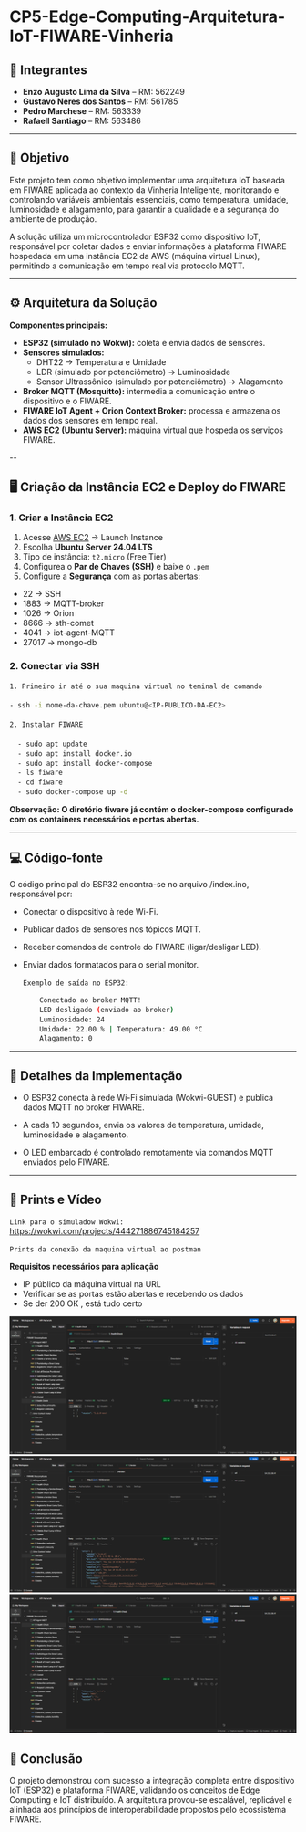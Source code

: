 # CP5-Edge-Computing-Arquitetura-IoT-FIWARE-Vinheria


## 👥 Integrantes
- **Enzo Augusto Lima da Silva** – RM: 562249  
- **Gustavo Neres dos Santos** – RM: 561785  
- **Pedro Marchese** – RM: 563339  
- **Rafaell Santiago** – RM: 563486  

---

## 🎯 Objetivo
Este projeto tem como objetivo implementar uma arquitetura IoT baseada em FIWARE aplicada ao contexto da Vinheria Inteligente, monitorando e controlando variáveis ambientais essenciais, como temperatura, umidade, luminosidade e alagamento, para garantir a qualidade e a segurança do ambiente de produção.

A solução utiliza um microcontrolador ESP32 como dispositivo IoT, responsável por coletar dados e enviar informações à plataforma FIWARE hospedada em uma instância EC2 da AWS (máquina virtual Linux), permitindo a comunicação em tempo real via protocolo MQTT.

---

## ⚙️ Arquitetura da Solução

**Componentes principais:**
- **ESP32 (simulado no Wokwi):** coleta e envia dados de sensores.  
- **Sensores simulados:**
  - DHT22 → Temperatura e Umidade  
  - LDR (simulado por potenciômetro) → Luminosidade  
  - Sensor Ultrassônico (simulado por potenciômetro) → Alagamento  
- **Broker MQTT (Mosquitto):** intermedia a comunicação entre o dispositivo e o FIWARE.  
- **FIWARE IoT Agent + Orion Context Broker:** processa e armazena os dados dos sensores em tempo real.  
- **AWS EC2 (Ubuntu Server):** máquina virtual que hospeda os serviços FIWARE.

--

## 🖥️ Criação da Instância EC2 e Deploy do FIWARE

### 1. Criar a Instância EC2

  1. Acesse [AWS EC2](https://aws.amazon.com/ec2/) → Launch Instance
  2. Escolha **Ubuntu Server 24.04 LTS**
  3. Tipo de instância: `t2.micro` (Free Tier)
  4. Configurea o **Par de Chaves (SSH)** e baixe o `.pem`
  5. Configure a **Segurança** com as portas abertas:
  - 22 → SSH
  - 1883 → MQTT-broker
  - 1026 → Orion 
  - 8666 → sth-comet
  - 4041 → iot-agent-MQTT
  - 27017 → mongo-db

### 2. Conectar via SSH
```bash
1. Primeiro ir até o sua maquina virtual no teminal de comando

- ssh -i nome-da-chave.pem ubuntu@<IP-PUBLICO-DA-EC2>

2. Instalar FIWARE

  - sudo apt update
  - sudo apt install docker.io 
  - sudo apt install docker-compose
  - ls fiware
  - cd fiware
  - sudo docker-compose up -d
```
**Observação: O diretório fiware já contém o docker-compose configurado com os containers necessários e portas abertas.**

---

## 💻 Código-fonte

O código principal do ESP32 encontra-se no arquivo /index.ino, responsável por:

- Conectar o dispositivo à rede Wi-Fi.

- Publicar dados de sensores nos tópicos MQTT.

- Receber comandos de controle do FIWARE (ligar/desligar LED).

- Enviar dados formatados para o serial monitor.
    
    `Exemplo de saída no ESP32:`
    ```bash
        Conectado ao broker MQTT!
        LED desligado (enviado ao broker)
        Luminosidade: 24
        Umidade: 22.00 % | Temperatura: 49.00 °C
        Alagamento: 0
    ```
---

## 🧠 Detalhes da Implementação

- O ESP32 conecta à rede Wi-Fi simulada (Wokwi-GUEST) e publica dados MQTT no broker FIWARE.

- A cada 10 segundos, envia os valores de temperatura, umidade, luminosidade e alagamento.

- O LED embarcado é controlado remotamente via comandos MQTT enviados pelo FIWARE.

---

## 🧾 Prints e Vídeo

`Link para o simuladow Wokwi:` https://wokwi.com/projects/444271886745184257

`Prints da conexão da maquina virtual ao postman`

**Requisitos necessários para aplicação**
- IP público da máquina virtual na URL
- Verificar se as portas estão abertas e recebendo os dados
- Se der 200 OK , está tudo certo

![Porta STH-Comet](./src/images/STH-Comet.png)
![Porta Orion](./src/images/Orion.png)
![Porta Iot-Agent-MQTT](./src/images/Iot-Agent-MQTT.png)



## 🧩 Conclusão

O projeto demonstrou com sucesso a integração completa entre dispositivo IoT (ESP32) e plataforma FIWARE, validando os conceitos de Edge Computing e IoT distribuído.
A arquitetura provou-se escalável, replicável e alinhada aos princípios de interoperabilidade propostos pelo ecossistema FIWARE.
